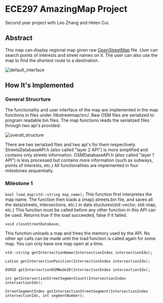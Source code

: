 # ECE297 AmazingMap Project
Second year project with Leo Zhang and Helen Cui.

## Abstract
This map can display regional map given raw [OpenStreetMap](http://wiki.openstreetmap.org/wiki/Main_Page) file. User can search points of interests and street names on it. The user can also use the map to find the shortest route to a destination. 

![default_interface](https://github.com/nzcsx/ece297_map_project/blob/master/README_images/default_interface.png)

## How It's Implemented
### General Strucrture
The functionality and user interface of the map are implemented in the map functions in files under /libstreetmap/src/. Raw OSM files are serialized to program readable bin files. The map functions reads the serialized files through two api's provided. 

![overall_structure](https://github.com/nzcsx/ece297_map_project/blob/master/README_images/overall_strcuture.png)

There are two serialzed files and two api's for them respectively. StreetsDatabaseAPI.h (also called "layer 2 API") is more simplified and contains only streets informaiton. OSMDatabaseAPI.h (also called "layer 1 API") is less processed but contains more information (such as subways, points of interests, etc.) All functionalities are implemented in four milestones sequentially.

### Milestone 1
```bool load_map(std::string map_name);```
This function first interpretes the map name. The function then loads a {map}.streets.bin file, and saves all the data(streets, intersections, etc.) in data stuctures(std::vector, std::map, etc.) This function must be called before any other function in this API can be used. Returns true if the load succeeded, false if it failed.

```void closeStreetDatabase;```

This function unloads a map and frees the memory used by the API. No other api calls can be made until the load function is called again for some map. You can only have one map open at a time.

```std::string getIntersectionName(IntersectionIndex intersectionIdx);```

```LatLon getIntersectionPosition(IntersectionIndex intersectionIdx);```

```OSMID getIntersectionOSMNodeID(IntersectionIndex intersectionIdx);```

```int getIntersectionStreetSegmentCount(IntersectionIndex intersectionIdx);```

```StreetSegmentIndex getIntersectionStreetSegment(IntersectionIndex intersectionIdx, int segmentNumber);```
